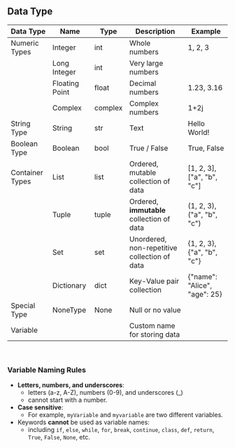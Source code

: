 ## Data Type



| Data Type | Name | Type | Description | Example |
| --- | --- | --- | --- | --- |
| Numeric Types | Integer | int | Whole numbers | 1, 2, 3 |
|  | Long Integer | int | Very large numbers |  |
|  | Floating Point | float | Decimal numbers | 1.23, 3.16  |
|  | Complex | complex | Complex numbers | 1+2j |
| String Type | String | str | Text | Hello World! |
| Boolean Type | Boolean | bool | True / False | True, False |
| Container Types | List | list | Ordered, mutable collection of data | [1, 2, 3], ["a", "b", "c"] |
|  | Tuple | tuple | Ordered, **immutable** collection of data | (1, 2, 3), ("a", "b", "c") |
|  | Set | set | Unordered, non-repetitive collection of data | {1, 2, 3}, {"a", "b", "c"} |
|  | Dictionary | dict | Key-Value pair collection | {"name": "Alice", "age": 25} |
| Special Type | NoneType | None | Null or no value |  |
| Variable |  |  | Custom name for storing data |  |


<br>

### Variable Naming Rules



- **Letters, numbers, and underscores**: 
    - letters (a-z, A-Z), numbers (0-9), and underscores (_)
    - cannot start with a number.
- **Case sensitive**: 
  - For example, `myVariable` and `myvariable` are two different variables.
- Keywords **cannot** be used as variable names: 
  - including `if`, `else`, `while`, `for`, `break`, `continue`, `class`, `def`, `return`, `True`, `False`, `None`, etc.

